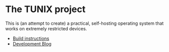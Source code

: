 The TUNIX project
=================

This is (an attempt to create) a practical, self-hosting
operating system that works on extremely restricted
devices.

* [Build instructions](BUILD.md)
* [Development Blog](BLOG.md)

